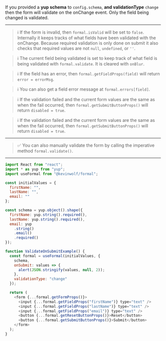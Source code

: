 If you provided a **yup schema** to `config.schema`, **and validationType** `change` then the form will validate on the onChange event. Only the field being changed is validated.

---

> ℹ️ If the form is invalid, then `formal.isValid` will be set to `false`. Internally it keeps tracks of what fields have been validated with the onChange. Because required validation is only done on submit it also checks that required values are not `null`, `undefined`, or `''`.

> ℹ️ The current field being validated is set to keep track of what field is being validated with `formal.validate`. It is cleared with `onBlur`.

> ℹ️ If the field has an error, then `formal.getFieldProps(field)` will return `error = errorMsg`.

> ℹ️ You can also get a field error message at `formal.errors[field]`.

> ℹ️ If the validation failed and the current form values are the same as when the fail occurred, then `formal.getSubmitButtonProps()` will return `disabled = true`.

> ℹ️ If the validation failed and the current form values are the same as when the fail occurred, then `formal.getSubmitButtonProps()` will return `disabled = true`.

---

> ✅ You can also manually validate the form by calling the imperative method `formal.validate()`.

---

```javascript
import React from "react";
import * as yup from "yup";
import useFormal from "@kevinwolf/formal";

const initialValues = {
  firstName: "",
  lastName: "",
  email: ""
};

const schema = yup.object().shape({
  firstName: yup.string().required(),
  lastName: yup.string().required(),
  email: yup
    .string()
    .email()
    .required()
});

function ValidateOnSubmitExample() {
  const formal = useFormal(initialValues, {
    schema,
    onSubmit: values => {
      alert(JSON.stringify(values, null, 2));
    },
    validationType: "change"
  });

  return (
    <form {...formal.getFormProps()}>
      <input {...formal.getFieldProps("firstName")} type="text" />
      <input {...formal.getFieldProps("lastName")} type="text" />
      <input {...formal.getFieldProps("email")} type="text" />
      <button {...formal.getResetButtonProps()}>Reset</button>
      <button {...formal.getSubmitButtonProps()}>Submit</button>
    </form>
  );
}
```
